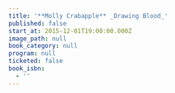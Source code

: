 ```yaml
---
title: '**Molly Crabapple** _Drawing Blood_'
published: false
start_at: 2015-12-01T19:00:00.000Z
image_path: null
book_category: null
program: null
ticketed: false
book_isbn:
  - ''
---
```

